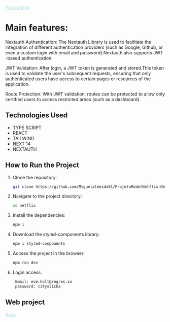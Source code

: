 

<a href="Readme-pt.md" style="color:#B0E0E6;">Portuguese</a>

# Main features:
Nextauth Authentication: The Nextauth Library is used to facilitate the integration of different authentication providers (such as Google, Github, or even a custom login with email and password).Nextauth also supports JWT -based authentication.

JWT Validation: After login, a JWT token is generated and stored.This token is used to validate the user's subsequent requests, ensuring that only authenticated users have access to certain pages or resources of the application.

Route Protection: With JWT validation, routes can be protected to allow only certified users to access restricted areas (such as a dashboard).

## Technologies Used 

- TYPE SCRIPT
- REACT
- TAILWIND
- NEXT 14
- NEXTAUTH

## How to Run the Project 

1. Clone the repository: 

   ```bash 
   git clone https://github.com/Miguelalmeida01/ProjetoModelNetflix-Next-React.git
   ``` 
2. Navigate to the project directory: 

   ```bash 
   cd netflix
   ``` 

3. Install the dependencies: 

   ```bash 
   npm i 
   ``` 

4. Download the styled-components library: 

   ```bash 
   npm i styled-components 
   ``` 


5. Access the project in the browser: 

   ```bash
   npm run dev 
   ``` 

6. Login access:
   ```bash
    Email: eve.holt@reqres.in
    password: cityslicka
   ```
   

 ## Web project 
 





 
<a href="https://github.com/Miguelalmeida01/ProjetoModelNetflix-Next-React?tab=readme-ov-file#project-delivery---creating-an-interface-inspired-by-netflix" style="color:#B0E0E6;" >
Back</a> 